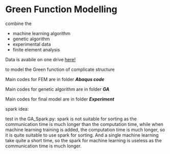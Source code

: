 # Green Function Modelling

combine the 
- machine learning algorithm
- genetic algorithm
- experimental data
- finite element analysis</li>

Data is avabile on one drive [here!](https://1drv.ms/f/s!AqlsJJroirk5hS8piJUKLfaPmduu)

to  model the Green function of complicate structure

Main codes for FEM are in folder ***Abaqus code***

Main codes for genetic algorithm are in folder ***GA***

Main codes for final model are in folder ***Experiment***

spark idea: 

test in the GA_Spark.py:
spark is not suitable for sorting as the communication time is much longer than the computation time, while when machine learning training is added, the computation time is much longer, so it is quite suitable to use spark for sorting.
And a single machine learning take quite a short time, so the spark for machine learning is useless as the communication time is much longer.